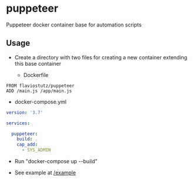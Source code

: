 # puppeteer
Puppeteer docker container base for automation scripts

## Usage

* Create a directory with two files for creating a new container extending this base container

  * Dockerfile
  
```
FROM flaviostutz/puppeteer
ADD /main.js /app/main.js
```

  * docker-compose.yml

```yml
version: '3.7'

services:

  puppeteer:
    build: .
    cap_add:
      - SYS_ADMIN
```

* Run "docker-compose up --build"

* See example at [/example](/example)

